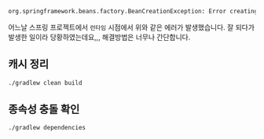 
```bash
org.springframework.beans.factory.BeanCreationException: Error creating bean with name 'entityManagerFactory' defined in class path resource 
```

어느날 스프링 프로젝트에서 `런타임` 시점에서 위와 같은 에러가 발생했습니다.
잘 되다가 발생한 일이라 당황하였는데요,,, 해결방법은 너무나 간단합니다.

## 캐시 정리
```bash
./gradlew clean build
```

## 종속성 충돌 확인
```bash
./gradlew dependencies
```